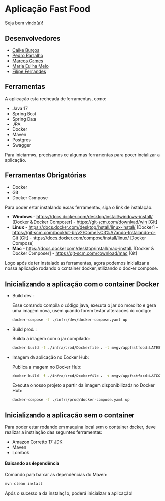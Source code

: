 # Aplicação Fast Food

Seja bem vindo(a)!

## Desenvolvedores
 
 - [Caike Burgos](https://github.com/caikeburgos)
 - [Pedro Ramalho](https://github.com/pedroph23)
 - [Marcos Gomes](https://github.com/mvgv)
 - [Maria Eulina Melo](https://github.com/xLinaMeloox)
 - [Filipe Fernandes](https://github.com/LipeDev1/LipeDev1)

 
## Ferramentas

A aplicação esta recheada de ferramentas, como:
- Java 17
- Spring Boot
- Spring Data
- JPA
- Docker
- Maven
- Postgres
- Swagger
    

Para iniciarmos, precisamos de algumas ferramentas para poder incializar a aplicação.
## Ferramentas Obrigatórias
- Docker 
- Git
- Docker Compose


Para poder estar instalando essas ferramentas, siga o link de instalação.

- **Windows**
        - https://docs.docker.com/desktop/install/windows-install/ [Docker & Docker Composer]
        - https://git-scm.com/download/win [Git]
 - **Linux**
        - https://docs.docker.com/desktop/install/linux-install/ [Docker]
        - https://git-scm.com/book/pt-br/v2/Come%C3%A7ando-Instalando-o-Git [Git]
        - https://docs.docker.com/compose/install/linux/ [Docker Compose]
 - **Mac**
        - https://docs.docker.com/desktop/install/mac-install/ [Docker & Docker Composer]
        - https://git-scm.com/download/mac [Git]

Logo após de ter instalado as ferramentas, agora podemos inicializar a nossa aplicação rodando o container docker, utilizando o docker compose.

## Inicializando a aplicação com o container Docker
- Build dev. :

    Esse comando compila o código java, executa o jar do monolito e gera uma imagem nova, usem quando forem testar alteracoes do codigo:

    ```sh
    docker-compose -f ./infra/dev/docker-compose.yaml up 
    ```
- Build prod. :

    Builda a imagem com o jar compilado:

    ```sh
    docker build -f ./infra/prod/Dockerfile . -t mvgv/appfastfood:LATEST
    ```
    
    
- Imagem da aplicação no Docker Hub:
    
   Publica a imagem no Docker Hub:
    ```sh
    docker build -f ./infra/prod/Dockerfile . -t mvgv/appfastfood:LATEST
    ```
    Executa o nosso projeto a partir da imagem disponibilizada no Docker Hub:
    ```sh
    docker-compose -f ./infra/prod/docker-compose.yaml up
    ```
    
## Inicializando a aplicação sem o container

Para poder estar rodando em maquina local sem o container docker, deve realizar a instalação das seguintes ferramentas:

- Amazon Corretto 17 JDK
- Maven
- Lombok

#### Baixando as dependência
Comando para baixar as dependências do Maven:
```sh
mvn clean install 
```

Após o sucesso a da instalação, poderá inicializar a aplicação!